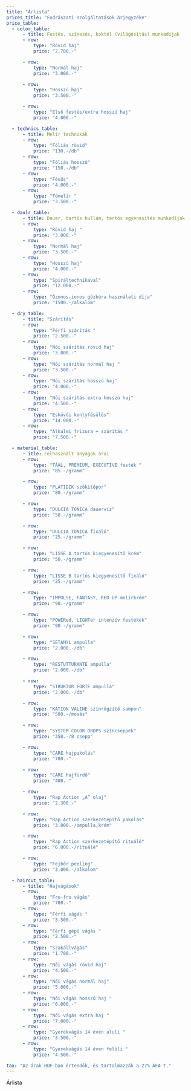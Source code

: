 ```yaml
---
title: "Árlista"
prices_title: "Fodrászati szolgáltatások árjegyzéke"
price_table:
  - color_table:
      - title: Festés, színezés, koktél (világosítás) munkadíjak
      - row:
          type: "Rövid haj"
          price: "2.700.-"

      - row:
          type: "Normál haj"
          price: "3.000.-"

      - row:
          type: "Hosszú haj"
          price: "3.500.-"

      - row:
          type: "Első festés/extra hosszú haj"
          price: "4.000.-"

  - technics_table:
      - title: Melír technikák
      - row:
          type: "Fóliás rövid"
          price: "130.-/db"
      - row:
          type: "Fóliás hosszú"
          price: "150.-/db"
      - row:
          type: "Fésűs"
          price: "4.000.-"
      - row:
          type: "Tőmelír "
          price: "3.500.-"

  - daulr_table:
      - title: Dauer, tartós hullám, tartós egyenesítés munkadíjak
      - row:
          type: "Rövid haj "
          price: "3.000.-"
      - row:
          type: "Normál haj"
          price: "3.500.-"
      - row:
          type: "Hosszú haj"
          price: "4.000.-"
      - row:
          type: "Spiráltechnikával"
          price: "12.000.-"
      - row:
          type: "Ózonos-ionos gőzbúra használati díja"
          price: "1500.-/alkalom"

  - dry_table:
      - title: "Szárítás"
      - row:
          type: "Férfi szárítás "
          price: "2.500.-"
      - row:
          type: "Női szárítás rövid haj"
          price: "3.000.-"
      - row:
          type: "Női szárítás normál haj "
          price: "3.500.-"
      - row:
          type: "Női szárítás hosszú haj"
          price: "4.000.-"
      - row:
          type: "Női szárítás extra hosszú haj"
          price: "4.500.-"
      - row:
          type: "Esküvői kontyfésülés"
          price: "14.000.-"
      - row:
          type: "Alkalmi frizura + szárítás "
          price: "7.500.-"

  - material_table:
      - itle: Felhasznált anyagok árai
      - row:
          type: "TÁAL, PRÉMIUM, EXECUTIVE festék "
          price: "85.-/gramm"

      - row:
          type: "PLATIDIK szőkítőpor"
          price: "80.-/gramm"

      - row:
          type: "DULCIA TONICA dauervíz"
          price: "50.-/gramm"

      - row:
          type: "DULCIA TONICA fixáló"
          price: "25.-/gramm"

      - row:
          type: "LISSE A tartós kiegyenesítő krém"
          price: "50.-/gramm"

      - row:
          type: "LISSE B tartós kiegyenesítő fixáló"
          price: "25.-/gramm"

      - row:
          type: "IMPULSE, FANTASY, RED UP melírkrém"
          price: "90.-/gramm"

      - row:
          type: "POWERed, LIGHTer intenzív festékek"
          price: "90.-/gramm"

      - row:
          type: "SETAMYL ampulla"
          price: "2.000.-/db"

      - row:
          type: "RESTUTTURANTE ampulla"
          price: "2.000.-/db"

      - row:
          type: "STRUKTUR FORTE ampulla"
          price: "2.000.-/db"

      - row:
          type: "KATION VALINE színrögzítő sampon"
          price: "500.-/mosás"

      - row:
          type: "SYSTEM COLOR DROPS színcseppek"
          price: "350.-/8 csepp"

      - row:
          type: "CARE hajpakolás"
          price: "700.-"

      - row:
          type: "CARE hajfürdő"
          price: "400.-"

      - row:
          type: "Rap Action „A” olaj"
          price: "2.300.-"

      - row:
          type: "Rap Action szerkezetépítő pakolás"
          price: "3.000.-/ampulla,krém"

      - row:
          type: "Rap Action szerkezetépítő rituálé"
          price: "6.000.-/rituálé"

      - row:
          type: "Fejbőr peeling"
          price: "3.000.-/alkalom"

  - haircut_table:
      - title: "Hajvágások"
      - row:
          type: "Fru-fru vágás"
          price: "700.-"
      - row:
          type: "Férfi vágás "
          price: "3.500.-"
      - row:
          type: "Férfi gépi vágás "
          price: "2.500.-"
      - row:
          type: "Szakállvágás"
          price: "1.700.-"
      - row:
          type: "Női vágás rövid haj"
          price: "4.500.-"
      - row:
          type: "Női vágás normál haj"
          price: "5.000.-"
      - row:
          type: "Női vágás hosszú haj "
          price: "6.000.-"
      - row:
          type: "Női vágás extra haj "
          price: "7.000.-"
      - row:
          type: "Gyerekvágás 14 éven aluli "
          price: "3.500.-"
      - row:
          type: "Gyerekvágás 14 éven felüli "
          price: "4.500.-"

tax: "Az árak HUF-ban értendők, és tartalmazzák a 27% ÁFA-t."
---
```


Árlista
